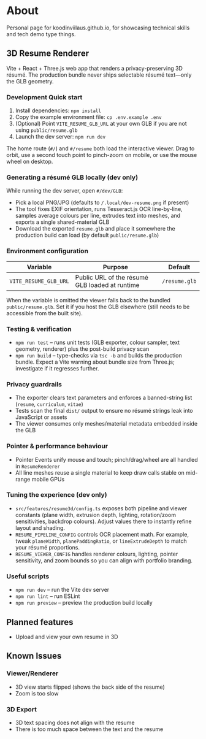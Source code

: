 # About

Personal page for koodinviilaus.github.io, for showcasing technical skills
and tech demo type things.  

## 3D Resume Renderer

Vite + React + Three.js web app that renders a privacy-preserving 3D résumé. The production bundle never ships selectable résumé text—only the GLB geometry.

### Development Quick start

1. Install dependencies: `npm install`
2. Copy the example environment file: `cp .env.example .env`
3. (Optional) Point `VITE_RESUME_GLB_URL` at your own GLB if you are not using `public/resume.glb`
4. Launch the dev server: `npm run dev`

The home route (`#/`) and `#/resume` both load the interactive viewer. Drag to orbit, use a second touch point to pinch-zoom on mobile, or use the mouse wheel on desktop.

### Generating a résumé GLB locally (dev only)

While running the dev server, open `#/dev/GLB`:

- Pick a local PNG/JPG (defaults to `/.local/dev-resume.png` if present)
- The tool fixes EXIF orientation, runs Tesseract.js OCR line-by-line, samples average colours per line, extrudes text into meshes, and exports a single shared-material GLB
- Download the exported `resume.glb` and place it somewhere the production build can load (by default `public/resume.glb`)

### Environment configuration

| Variable | Purpose | Default |
| --- | --- | --- |
| `VITE_RESUME_GLB_URL` | Public URL of the résumé GLB loaded at runtime | `/resume.glb` |

When the variable is omitted the viewer falls back to the bundled `public/resume.glb`. Set it if you host the GLB elsewhere (still needs to be accessible from the built site).

### Testing & verification

- `npm run test` – runs unit tests (GLB exporter, colour sampler, text geometry, renderer) plus the post-build privacy scan
- `npm run build` – type-checks via `tsc -b` and builds the production bundle. Expect a Vite warning about bundle size from Three.js; investigate if it regresses further.

### Privacy guardrails

- The exporter clears text parameters and enforces a banned-string list (`resume`, `curriculum`, `vitae`)
- Tests scan the final `dist/` output to ensure no résumé strings leak into JavaScript or assets
- The viewer consumes only meshes/material metadata embedded inside the GLB

### Pointer & performance behaviour

- Pointer Events unify mouse and touch; pinch/drag/wheel are all handled in `ResumeRenderer`
- All line meshes reuse a single material to keep draw calls stable on mid-range mobile GPUs

### Tuning the experience (dev only)

- `src/features/resume3d/config.ts` exposes both pipeline and viewer constants (plane width, extrusion depth, lighting, rotation/zoom sensitivities, backdrop colours). Adjust values there to instantly refine layout and shading.
- `RESUME_PIPELINE_CONFIG` controls OCR placement math. For example, tweak `planeWidth`, `planePaddingRatio`, or `lineExtrudeDepth` to match your résumé proportions.
- `RESUME_VIEWER_CONFIG` handles renderer colours, lighting, pointer sensitivity, and zoom bounds so you can align with portfolio branding.

### Useful scripts

- `npm run dev` – run the Vite dev server
- `npm run lint` – run ESLint
- `npm run preview` – preview the production build locally

## Planned features

- Upload and view your own resume in 3D

## Known Issues
<!-- FIXME -->

### Viewer/Renderer

- 3D view starts flipped (shows the back side of the resume)
- Zoom is too slow

### 3D Export

- 3D text spacing does not align with the resume
- There is too much space between the text and the resume
